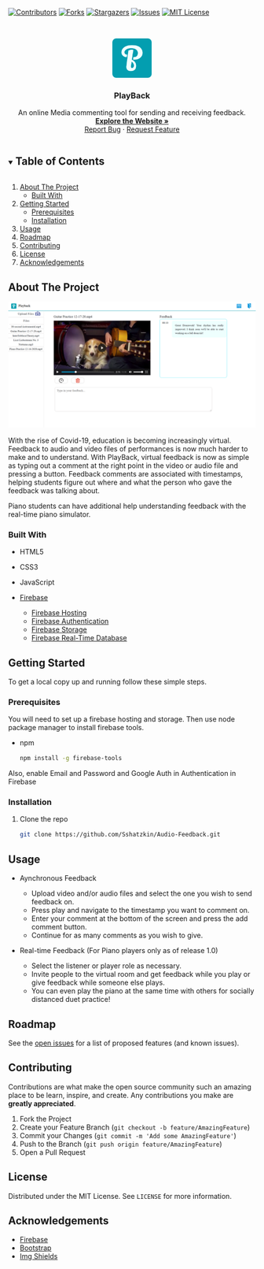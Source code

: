 [![Contributors][contributors-shield]][contributors-url]
[![Forks][forks-shield]][forks-url]
[![Stargazers][stars-shield]][stars-url]
[![Issues][issues-shield]][issues-url]
[![MIT License][license-shield]][license-url]



<!-- PROJECT LOGO -->
<br />
<p align="center">
  <a href="https://github.com/Sshatzkin/Audio-Feedback">
    <img src="./public/images/favicon/android-chrome-512x512.png" alt="Logo" width="80" height="80">
  </a>

  <h3 align="center">PlayBack</h3>

  <p align="center">
    An online Media commenting tool for sending and receiving feedback.
    <br />
    <a href="https://audio-feedback-bcf04.web.app"><strong>Explore the Website »</strong></a>
    <br />
    <a href="https://github.com/Sshatzkin/Audio-Feedback/issues">Report Bug</a>
    ·
    <a href="https://github.com/Sshatzkin/Audio-Feedback/issues">Request Feature</a>
  </p>
</p>



<!-- TABLE OF CONTENTS -->
<details open="open">
  <summary><h2 style="display: inline-block">Table of Contents</h2></summary>
  <ol>
    <li>
      <a href="#about-the-project">About The Project</a>
      <ul>
        <li><a href="#built-with">Built With</a></li>
      </ul>
    </li>
        <li>
      <a href="#getting-started">Getting Started</a>
      <ul>
        <li><a href="#prerequisites">Prerequisites</a></li>
        <li><a href="#installation">Installation</a></li>
      </ul>
    </li>
    <li><a href="#usage">Usage</a></li>
    <li><a href="#roadmap">Roadmap</a></li>
    <li><a href="#contributing">Contributing</a></li>
    <li><a href="#license">License</a></li>
    <li><a href="#acknowledgements">Acknowledgements</a></li>
  </ol>
</details>



<!-- ABOUT THE PROJECT -->
## About The Project
[![Product Name Screen Shot][product-screenshot]](https://audio-feedback-bcf04.web.app)

With the rise of Covid-19, education is becoming increasingly virtual. Feedback to audio and video files of performances is now much harder to make and to understand. With PlayBack, virtual feedback is now as simple as typing out a comment at the right point in the video or audio file and pressing a button. Feedback comments are associated with timestamps, helping students figure out where and what the person who gave the feedback was talking about.

Piano students can have additional help understanding feedback with the real-time piano simulator.

### Built With

* HTML5
* CSS3
* JavaScript
* [Firebase](https://firebase.google.com/)

    * [Firebase Hosting](https://firebase.google.com/docs/hosting)
    * [Firebase Authentication](https://firebase.google.com/docs/auth)
    * [Firebase Storage](https://firebase.google.com/docs/storage)
    * [Firebase Real-Time Database](https://firebase.google.com/docs/database)


<!-- GETTING STARTED -->
## Getting Started

To get a local copy up and running follow these simple steps.

### Prerequisites

You will need to set up a firebase hosting and storage. 
Then use node package manager to install firebase tools.
* npm
  ```sh
  npm install -g firebase-tools
  ```

Also, enable Email and Password and Google Auth in Authentication in Firebase

### Installation

1. Clone the repo
   ```sh
   git clone https://github.com/Sshatzkin/Audio-Feedback.git
   ```



<!-- USAGE EXAMPLES -->
## Usage

* Aynchronous Feedback
    
    * Upload video and/or audio files and select the one you wish to send feedback on.
    * Press play and navigate to the timestamp you want to comment on.
    * Enter your comment at the bottom of the screen and press the add comment button.
    * Continue for as many comments as you wish to give.
* Real-time Feedback (For Piano players only as of release 1.0)

    * Select the listener or player role as necessary.
    * Invite people to the virtual room and get feedback while you play or give feedback while someone else plays.
    * You can even play the piano at the same time with others for socially distanced duet practice!


<!-- ROADMAP -->
## Roadmap

See the [open issues](https://github.com/Sshatzkin/Audio-Feedback/issues) for a list of proposed features (and known issues).



<!-- CONTRIBUTING -->
## Contributing

Contributions are what make the open source community such an amazing place to be learn, inspire, and create. Any contributions you make are **greatly appreciated**.

1. Fork the Project
2. Create your Feature Branch (`git checkout -b feature/AmazingFeature`)
3. Commit your Changes (`git commit -m 'Add some AmazingFeature'`)
4. Push to the Branch (`git push origin feature/AmazingFeature`)
5. Open a Pull Request



<!-- LICENSE -->
## License

Distributed under the MIT License. See `LICENSE` for more information.



<!-- ACKNOWLEDGEMENTS -->
## Acknowledgements

* [Firebase](https://firebase.google.com/)
* [Bootstrap](https://getbootstrap.com/)
* [Img Shields](https://shields.io)





[contributors-shield]: https://img.shields.io/github/contributors/Sshatzkin/Audio-Feedback.svg?style=for-the-badge
[contributors-url]: https://github.com/Sshatzkin/Audio-Feedback/graphs/contributors
[forks-shield]: https://img.shields.io/github/forks/Sshatzkin/Audio-Feedback.svg?style=for-the-badge
[forks-url]: https://github.com/Sshatzkin/Audio-Feedback/network/members
[stars-shield]: https://img.shields.io/github/stars/Sshatzkin/Audio-Feedback.svg?style=for-the-badge
[stars-url]: https://github.com/Sshatzkin/Audio-Feedback/stargazers
[issues-shield]: https://img.shields.io/github/issues/Sshatzkin/Audio-Feedback.svg?style=for-the-badge
[issues-url]: https://github.com/Sshatzkin/Audio-Feedback/issues
[license-shield]: https://img.shields.io/github/license/Sshatzkin/Audio-Feedback.svg?style=for-the-badge
[license-url]: https://github.com/Sshatzkin/Audio-Feedback/blob/master/LICENSE.txt
[product-screenshot]: ./FeedbackScreenshot.png 
